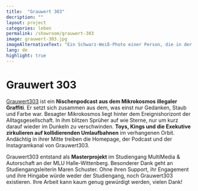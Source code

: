 ```yaml
---
title:  "Grauwert 303"
decription: ""
layout: project
categories: leben
permalink: /showroom/grauwert-303
image: grauwert-303.jpg
imageAlternativeText: "Ein Schwarz-Weiß-Photo einer Person, die in der Dunkelheit steht und auf ihr Handy schaut. Das Gesicht ist erleuchtet."
lang: de
highlight: true
---
```


# Grauwert 303

[Grauwert303](http://grauwert303.de/) ist ein **Nischenpodcast aus dem Mikrokosmos illegaler Graffiti**. Er setzt sich zusammen aus dem, was einst nur Gedanken, Staub und Farbe war. Besagter Mikrokosmos liegt hinter dem Ereignishorizont der Alltagsgesellschaft. In ihm blitzen Sprüher auf wie Sterne, nur um kurz darauf wieder im Dunkeln zu verschwinden. **Toys, Kings und die Exekutive zirkulieren auf kollidierenden Umlaufbahnen** im verhangenen Orbit. Andächtig in ihrer Mitte treiben die Homepage, der Podcast und der Instagramkanal von Grauwert303.

Grauwert303 entstand als **Masterprojekt** im Studiengang MultiMedia & Autorschaft an der MLU Halle-Wittenberg. Besonderer Dank geht an Studiengangsleiterin Maren Schuster. Ohne ihren Support, ihr Engagement und ihre Hingabe würde weder der Studiengang, noch Grauwert303 existieren. Ihre Arbeit kann kaum genug gewürdigt werden, vielen Dank!